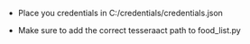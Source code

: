 * Place you credentials in C:/credentials/credentials.json

* Make sure to add the correct tesseraact path to food_list.py
